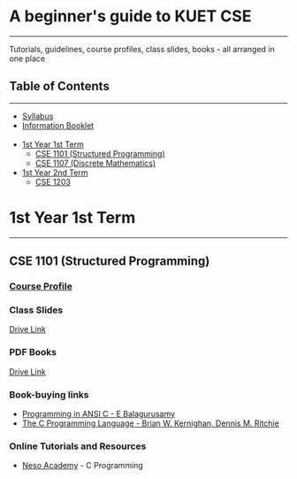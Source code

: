 # A beginner's guide to KUET CSE
------------------------------------------
Tutorials, guidelines, course profiles, class slides, books - all arranged in one place


## Table of Contents
------------------------------------------

  * [Syllabus](https://kuet.ac.bd/department/CSE/files/CourseContentsCSE%20_14_08_2022.pdf)
  * [Information Booklet](https://kuet.ac.bd/department/CSE/images/facility/info_booklet_3rd_ed_KUET_CSE.pdf)<br><br>
  * [1st Year 1st Term](#1st-Year-1st-Term)
    * [CSE 1101 (Structured Programming)](#CCSE-1101 (Structured Programming))
    * [CSE 1107 (Discrete Mathematics)](#why-on-github)
  * [1st Year 2nd Term](#why-on-github)
    * [CSE 1203](#why-on-github)


# 1st Year 1st Term
------------------------------------------

## CSE 1101 (Structured Programming)

### [Course Profile](https://kuet.ac.bd/department/CSE/images/facility/info_booklet_3rd_ed_KUET_CSE.pdf)

### Class Slides
[Drive Link](https://drive.google.com/drive/folders/1Nwus1Flq95s8f4tU2nvYF3vm6Z9EiRki?usp=drive_link)

### PDF Books
[Drive Link](https://drive.google.com/drive/folders/1Y4hubUv39KxIutbhgnqChRI0Qbz-UlNm?usp=drive_link)

### Book-buying links
  * [Programming in ANSI C - E Balagurusamy](https://www.rokomari.com/book/119526/programming-in-ansi-c-8th-edition)
  * [The C Programming Language - Brian W. Kernighan, Dennis M. Ritchie](https://www.rokomari.com/book/119869/the-c-programming-language)

### Online Tutorials and Resources
  * [Neso Academy](https://www.nesoacademy.org/pl/02-c-programming) - C Programming
